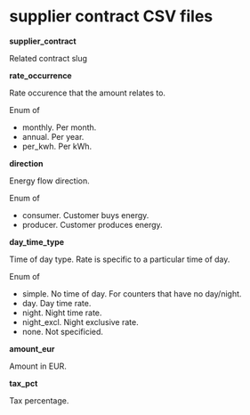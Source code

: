 # supplier contract CSV files

**supplier_contract**

Related contract slug

**rate_occurrence**

Rate occurence that the amount relates to.

Enum of
- monthly. Per month.
- annual. Per year.
- per_kwh. Per kWh.

**direction**

Energy flow direction.

Enum of
- consumer. Customer buys energy.
- producer. Customer produces energy.

**day_time_type**

Time of day type. Rate is specific to a particular time of day.

Enum of
- simple. No time of day. For counters that have no day/night.
- day. Day time rate.
- night. Night time rate.
- night_excl. Night exclusive rate.
- none. Not specificied.

**amount_eur**

Amount in EUR.

**tax_pct**

Tax percentage.